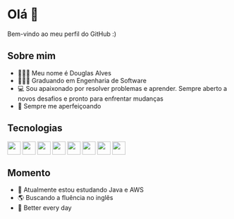 # Olá 👋

Bem-vindo ao meu perfil do GitHub :)

##  Sobre mim

- 🙋🏻‍♂️ Meu nome é Douglas Alves
- 👨🏻‍💻 Graduando em Engenharia de Software
- 💻 Sou apaixonado por resolver problemas e aprender. Sempre aberto a novos desafios e pronto para enfrentar mudanças
- 🍎 Sempre me aperfeiçoando

##  Tecnologias

<p align = 'esquerda'>  
  
<img width ='30px' align='center' src ='https://raw.githubusercontent.com/rahulbanerjee26/githubAboutMeGenerator/main/icons/nodejs.svg'>
<img width ='30px' align='center' src ='https://raw.githubusercontent.com/rahulbanerjee26/githubAboutMeGenerator/main/icons/java.svg'>
<img width ='30px' align='center' src ='https://raw.githubusercontent.com/rahulbanerjee26/githubAboutMeGenerator/main/icons/spring.svg'>
<img width ='30px' align='center' src ='https://raw.githubusercontent.com/rahulbanerjee26/githubAboutMeGenerator/main/icons/mysql.svg'>
<img width ='30px' align='center' src ='https://raw.githubusercontent.com/rahulbanerjee26/githubAboutMeGenerator/main/icons/postgresql.svg'>
<img width ='30px' align='center' src ='https://raw.githubusercontent.com/rahulbanerjee26/githubAboutMeGenerator/main/icons/mongodb.svg'>
<img width ='30px' align='center' src ='https://raw.githubusercontent.com/rahulbanerjee26/githubAboutMeGenerator/main/icons/docker.svg'>
<img width ='30px' align='center' src ='https://raw.githubusercontent.com/rahulbanerjee26/githubAboutMeGenerator/main/icons/aws.svg'>
</p>

##  Momento

- 🌱 Atualmente estou estudando Java e AWS 
- 🌎 Buscando a fluência no inglês
- 🦁 Better every day
